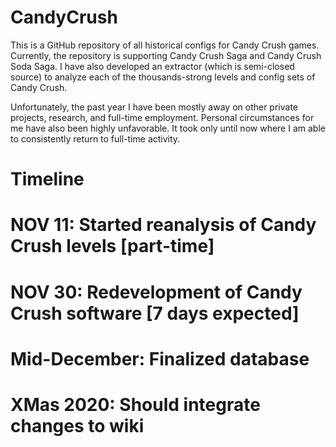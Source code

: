 # CandyCrush
This is a GitHub repository of all historical configs for Candy Crush games. Currently, the repository is supporting Candy Crush Saga and Candy Crush Soda Saga.
I have also developed an extractor (which is semi-closed source) to analyze each of the thousands-strong levels and config sets of Candy Crush.

Unfortunately, the past year I have been mostly away on other private projects, research, and full-time employment. Personal circumstances for me have also been highly unfavorable. It took only until now where I am able to consistently return to full-time activity.

# Timeline

# NOV 11: Started reanalysis of Candy Crush levels [part-time]
# NOV 30: Redevelopment of Candy Crush software [7 days expected]
# Mid-December: Finalized database
# XMas 2020: Should integrate changes to wiki
